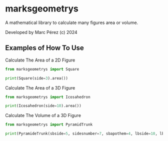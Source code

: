 # marksgeometrys

A mathematical library to calculate many figures area or volume.

Developed by Marc Pérez (c) 2024

## Examples of How To Use

Calculate The Area of a 2D Figure

```python
from marksgeometrys import Square

print(Square(side=3).area())
```

Calculate The Area of a 3D Figure

```python
from marksgeometrys import Icosahedron

print(Icosahedron(side=10).area())
```

Calculate The Volume of a 3D Figure

```python
from marksgeometrys import PyramidTrunk

print(PyramideTrunk(sbside=5, sidesnumber=7, sbapothem=4, lbside=10, lbapothem=8, latlargebase=8, latsmallbase=5, latheight=9, height=10.5).volume())
```
